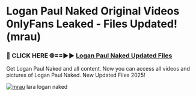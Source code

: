 # Logan Paul Naked Original Videos 0nlyFans Leaked - Files Updated! (mrau)

<h3>🔴 CLICK HERE 🌐==►► <a href="https://tinyurl.com/yckcrads" rel="nofollow">Logan Paul Naked Updated Files</a></h3>

Get Logan Paul Naked and all content. Now you can access all videos and pictures of Logan Paul Naked. New Updated Files 2025!

[![mrau](https://i.imgur.com/hpKpOFt.gif)](https://tinyurl.com/yckcrads)
lara logan naked